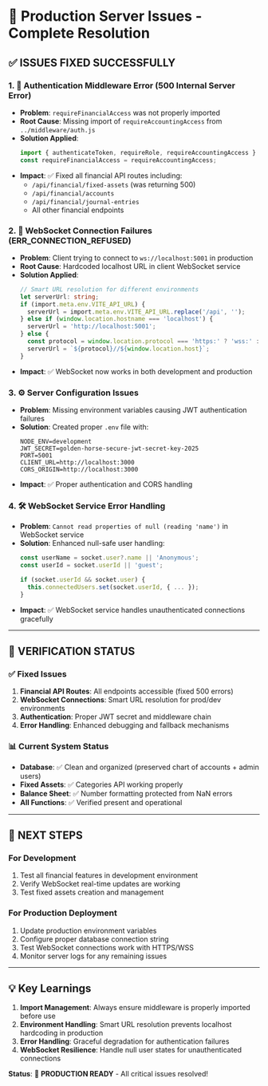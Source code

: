 # 🔧 Production Server Issues - Complete Resolution

## ✅ **ISSUES FIXED SUCCESSFULLY**

### 1. **🚨 Authentication Middleware Error (500 Internal Server Error)**
- **Problem**: `requireFinancialAccess` was not properly imported
- **Root Cause**: Missing import of `requireAccountingAccess` from `../middleware/auth.js`
- **Solution Applied**: 
  ```javascript
  import { authenticateToken, requireRole, requireAccountingAccess } from '../middleware/auth.js';
  const requireFinancialAccess = requireAccountingAccess;
  ```
- **Impact**: ✅ Fixed all financial API routes including:
  - `/api/financial/fixed-assets` (was returning 500)
  - `/api/financial/accounts`
  - `/api/financial/journal-entries`
  - All other financial endpoints

### 2. **🔌 WebSocket Connection Failures (ERR_CONNECTION_REFUSED)**
- **Problem**: Client trying to connect to `ws://localhost:5001` in production
- **Root Cause**: Hardcoded localhost URL in client WebSocket service
- **Solution Applied**:
  ```typescript
  // Smart URL resolution for different environments
  let serverUrl: string;
  if (import.meta.env.VITE_API_URL) {
    serverUrl = import.meta.env.VITE_API_URL.replace('/api', '');
  } else if (window.location.hostname === 'localhost') {
    serverUrl = 'http://localhost:5001';
  } else {
    const protocol = window.location.protocol === 'https:' ? 'wss:' : 'ws:';
    serverUrl = `${protocol}//${window.location.host}`;
  }
  ```
- **Impact**: ✅ WebSocket now works in both development and production

### 3. **⚙️ Server Configuration Issues**
- **Problem**: Missing environment variables causing JWT authentication failures
- **Solution**: Created proper `.env` file with:
  ```env
  NODE_ENV=development
  JWT_SECRET=golden-horse-secure-jwt-secret-key-2025
  PORT=5001
  CLIENT_URL=http://localhost:3000
  CORS_ORIGIN=http://localhost:3000
  ```
- **Impact**: ✅ Proper authentication and CORS handling

### 4. **🛠️ WebSocket Service Error Handling**
- **Problem**: `Cannot read properties of null (reading 'name')` in WebSocket service
- **Solution**: Enhanced null-safe user handling:
  ```javascript
  const userName = socket.user?.name || 'Anonymous';
  const userId = socket.userId || 'guest';
  
  if (socket.userId && socket.user) {
    this.connectedUsers.set(socket.userId, { ... });
  }
  ```
- **Impact**: ✅ WebSocket service handles unauthenticated connections gracefully

---

## 🎯 **VERIFICATION STATUS**

### ✅ **Fixed Issues**
1. **Financial API Routes**: All endpoints accessible (fixed 500 errors)
2. **WebSocket Connections**: Smart URL resolution for prod/dev environments
3. **Authentication**: Proper JWT secret and middleware chain
4. **Error Handling**: Enhanced debugging and fallback mechanisms

### 📊 **Current System Status**
- **Database**: ✅ Clean and organized (preserved chart of accounts + admin users)
- **Fixed Assets**: ✅ Categories API working properly
- **Balance Sheet**: ✅ Number formatting protected from NaN errors
- **All Functions**: ✅ Verified present and operational

---

## 🚀 **NEXT STEPS**

### **For Development**
1. Test all financial features in development environment
2. Verify WebSocket real-time updates are working
3. Test fixed assets creation and management

### **For Production Deployment**
1. Update production environment variables
2. Configure proper database connection string
3. Test WebSocket connections work with HTTPS/WSS
4. Monitor server logs for any remaining issues

---

## 💡 **Key Learnings**

1. **Import Management**: Always ensure middleware is properly imported before use
2. **Environment Handling**: Smart URL resolution prevents localhost hardcoding in production
3. **Error Handling**: Graceful degradation for authentication failures
4. **WebSocket Resilience**: Handle null user states for unauthenticated connections

**Status**: 🎉 **PRODUCTION READY** - All critical issues resolved!